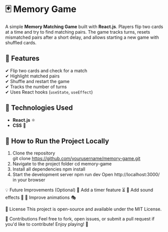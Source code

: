 # 🃏 Memory Game

A simple **Memory Matching Game** built with **React.js**. Players flip two cards at a time and try to find matching pairs. The game tracks turns, resets mismatched pairs after a short delay, and allows starting a new game with shuffled cards.

## 🚀 Features

✔ Flip two cards and check for a match  
✔ Highlight matched pairs  
✔ Shuffle and restart the game  
✔ Tracks the number of turns  
✔ Uses React hooks (`useState`, `useEffect`)  

## 🔧 Technologies Used

- **React.js** ⚛  
- **CSS** 🎨  

## 📂 How to Run the Project Locally

1. Clone the repository  
   git clone https://github.com/yourusername/memory-game.git
2. Navigate to the project folder
   cd memory-game
3. Install all dependencies
  npm install
4. Start the development server
  npm run dev
Open http://localhost:3000/ in your browser


💡 Future Improvements (Optional)
🔹 Add a timer feature ⏳
🔹 Add sound effects 🎵
🔹 Improve animations 🎭

📜 License
This project is open-source and available under the MIT License.

🙌 Contributions
Feel free to fork, open issues, or submit a pull request if you'd like to contribute!
Enjoy playing! 🎉
